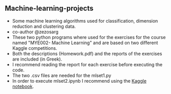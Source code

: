 ## **Machine-learning-projects**
- Some machine learning algorithms used for classification, dimension reduction and clustering data.
- co-author @zezosarg
- These two python programs where used for the exercises for the course named "MYE002- Machine Learning" and are based on two different Kaggle competitions.
- Both the descriptions (Homework.pdf) and the reports of the exercises are included (in Greek).
- I recommend reading the report for each exercise before executing the code.
- The two .csv files are needed for the mlset1.py
- In order to execute mlset2.ipynb I recommend using the [Kaggle notebook](https://www.kaggle.com/code/scratchpad/notebooke0d825ccda/edit).
